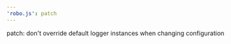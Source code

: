 ```yaml
---
'robo.js': patch
---
```


patch: don't override default logger instances when changing configuration
